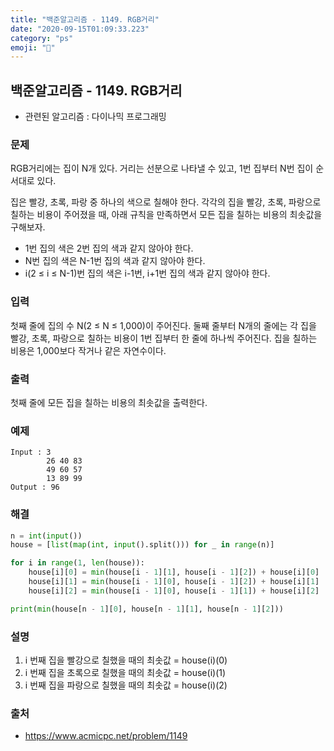 ```yaml
---
title: "백준알고리즘 - 1149. RGB거리"
date: "2020-09-15T01:09:33.223"
category: "ps"
emoji: "🌄"
---
```


## 백준알고리즘 - 1149. RGB거리

- 관련된 알고리즘 : 다이나믹 프로그래밍

### 문제

RGB거리에는 집이 N개 있다. 거리는 선분으로 나타낼 수 있고, 1번 집부터 N번 집이 순서대로 있다.

집은 빨강, 초록, 파랑 중 하나의 색으로 칠해야 한다. 각각의 집을 빨강, 초록, 파랑으로 칠하는 비용이 주어졌을 때, 아래 규칙을 만족하면서 모든 집을 칠하는 비용의 최솟값을 구해보자.

- 1번 집의 색은 2번 집의 색과 같지 않아야 한다.
- N번 집의 색은 N-1번 집의 색과 같지 않아야 한다.
- i(2 ≤ i ≤ N-1)번 집의 색은 i-1번, i+1번 집의 색과 같지 않아야 한다.

### 입력

첫째 줄에 집의 수 N(2 ≤ N ≤ 1,000)이 주어진다. 둘째 줄부터 N개의 줄에는 각 집을 빨강, 초록, 파랑으로 칠하는 비용이 1번 집부터 한 줄에 하나씩 주어진다. 집을 칠하는 비용은 1,000보다 작거나 같은 자연수이다.

### 출력

첫째 줄에 모든 집을 칠하는 비용의 최솟값을 출력한다.

### 예제

```
Input : 3
        26 40 83
        49 60 57
        13 89 99
Output : 96
```

### 해결

```python
n = int(input())
house = [list(map(int, input().split())) for _ in range(n)]

for i in range(1, len(house)):
    house[i][0] = min(house[i - 1][1], house[i - 1][2]) + house[i][0]
    house[i][1] = min(house[i - 1][0], house[i - 1][2]) + house[i][1]
    house[i][2] = min(house[i - 1][0], house[i - 1][1]) + house[i][2]

print(min(house[n - 1][0], house[n - 1][1], house[n - 1][2]))
```

### 설명

1. i 번째 집을 빨강으로 칠했을 때의 최솟값 = house(i)(0)
2. i 번째 집을 초록으로 칠했을 때의 최솟값 = house(i)(1)
3. i 번째 집을 파랑으로 칠했을 때의 최솟값 = house(i)(2)

### 출처

- https://www.acmicpc.net/problem/1149